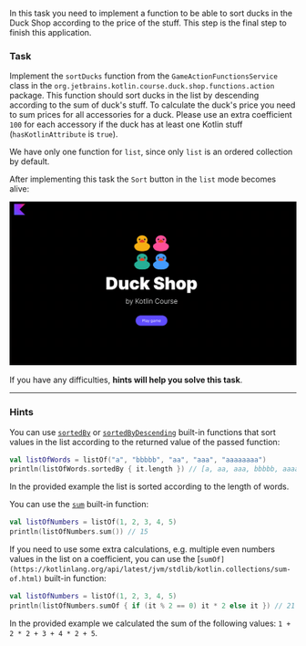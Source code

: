 In this task you need to implement a function to be able to
sort ducks in the Duck Shop according to the price of the stuff.
This step is the final step to finish this application.

### Task

Implement the `sortDucks` function from the `GameActionFunctionsService` class in
the `org.jetbrains.kotlin.course.duck.shop.functions.action` package.
This function should sort ducks in the list by descending according to the sum of duck's stuff.
To calculate the duck's price you need to sum prices for all accessories for a duck. 
Please use an extra coefficient `100` for each accessory if the duck has at least one
Kotlin stuff (`hasKotlinAttribute` is `true`).

We have only one function for `list`, since only `list` is an ordered collection by default.

After implementing this task the `Sort` button in the `list` mode becomes alive:

![Current state](../../utils/src/main/resources/images/duck/shop/states/state_9.gif)

If you have any difficulties, **hints will help you solve this task**.

----

### Hints

[//]: # (        val sortedDucks = initialDucks.sortedByDescending { d ->)

[//]: # (            d.accessories.sumOf {)

[//]: # (                val coefficient = if &#40;d.hasKotlinAttribute&#41; 100 else 1)

[//]: # (                it.price * coefficient)

[//]: # (            })

[//]: # (        })

<div class="hint" title="How to sort a list of items">

You can use [`sortedBy`](https://kotlinlang.org/api/latest/jvm/stdlib/kotlin.collections/sorted-by.html) 
or [`sortedByDescending`](https://kotlinlang.org/api/latest/jvm/stdlib/kotlin.collections/sorted-by-descending.html) built-in functions
that sort values in the list according to the returned value of the passed function:
```kotlin
val listOfWords = listOf("a", "bbbbb", "aa", "aaa", "aaaaaaaa")
println(listOfWords.sortedBy { it.length }) // [a, aa, aaa, bbbbb, aaaaaaaa]
```
In the provided example the list is sorted according to the length of words.
</div>

<div class="hint" title="How to calculate the sum of elements in a list?">

You can use the [`sum`](https://kotlinlang.org/api/latest/jvm/stdlib/kotlin.collections/sum.html) built-in function:
```kotlin
val listOfNumbers = listOf(1, 2, 3, 4, 5)
println(listOfNumbers.sum()) // 15
```

If you need to use some extra calculations, e.g. multiple even numbers values in the list on a coefficient, you can use the [`sumOf](https://kotlinlang.org/api/latest/jvm/stdlib/kotlin.collections/sum-of.html)` built-in function:
```kotlin
val listOfNumbers = listOf(1, 2, 3, 4, 5)
println(listOfNumbers.sumOf { if (it % 2 == 0) it * 2 else it }) // 21
```
In the provided example we calculated the sum of the following values: `1 + 2 * 2 + 3 + 4 * 2 + 5`.
</div>
